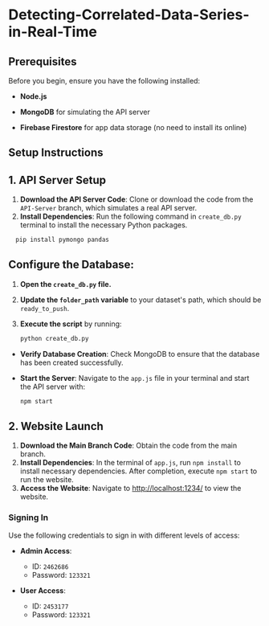 # Detecting-Correlated-Data-Series-in-Real-Time

## Prerequisites
Before you begin, ensure you have the following installed:
- **Node.js**
- **MongoDB** for simulating the API server

- **Firebase Firestore** for app data storage (no need to install its online) 

## Setup Instructions

## 1. API Server Setup

1. **Download the API Server Code**: Clone or download the code from the `API-Server` branch, which simulates a real API server.
2. **Install Dependencies**: Run the following command in  `create_db.py` terminal to install the necessary Python packages.

 ```sh
   pip install pymongo pandas
 ```

## Configure the Database:
1. **Open the `create_db.py` file.**
2. **Update the `folder_path` variable** to your dataset's path, which should be `ready_to_push`.
3. **Execute the script** by running:
   
   ```sh
   python create_db.py

- **Verify Database Creation**: Check MongoDB to ensure that the database has been created successfully.
- **Start the Server**: Navigate to the `app.js` file in your terminal and start the API server with:
  
  ```sh
  npm start

## 2. Website Launch
1. **Download the Main Branch Code**: Obtain the code from the main branch.
2. **Install Dependencies**: In the terminal of `app.js`, run `npm install` to install necessary dependencies. After completion, execute `npm start` to run the website.
3. **Access the Website**: Navigate to [http://localhost:1234/](http://localhost:1234/) to view the website.


### Signing In
Use the following credentials to sign in with different levels of access:

- **Admin Access**:
  - ID: `2462686`
  - Password: `123321`

- **User Access**:
  - ID: `2453177`
  - Password: `123321`
